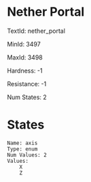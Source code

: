# Nether Portal

TextId: nether_portal

MinId: 3497

MaxId: 3498

Hardness: -1

Resistance: -1


Num States: 2

# States
```
Name: axis
Type: enum
Num Values: 2
Values:
    X
    Z
```